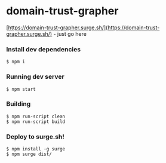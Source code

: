 # domain-trust-grapher

[https://domain-trust-grapher.surge.sh/](https://domain-trust-grapher.surge.sh/) - just go here

### Install dev dependencies
```
$ npm i
```

### Running dev server
```
$ npm start
```

### Building
```
$ npm run-script clean
$ npm run-script build
```

### Deploy to surge.sh!
```
$ npm install -g surge
$ npm surge dist/
```
